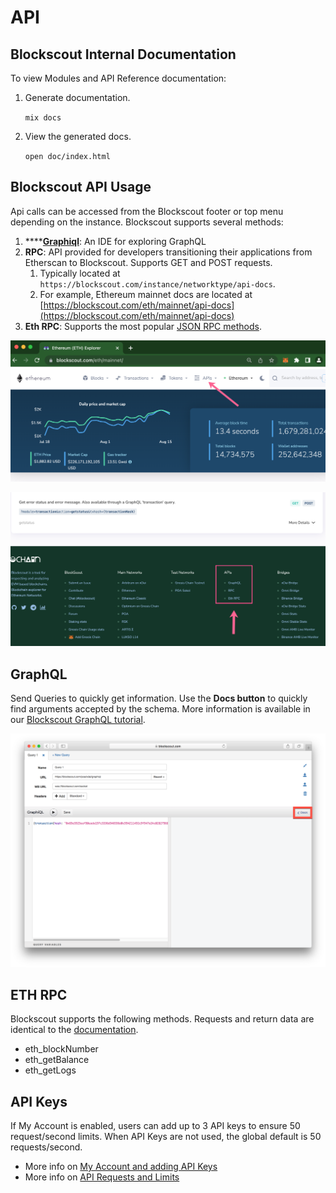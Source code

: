 # API

## Blockscout Internal Documentation

To view Modules and API Reference documentation:

1.  Generate documentation.

    `mix docs`
2.  View the generated docs.

    `open doc/index.html`

## Blockscout API Usage

Api calls can be accessed from the Blockscout footer or top menu depending on the instance. Blockscout supports several methods:

1. ****[**Graphiql**](https://github.com/graphql/graphiql): An IDE for exploring GraphQL
2. **RPC**: API provided for developers transitioning their applications from Etherscan to Blockscout. Supports GET and POST requests.&#x20;
   1. Typically located at `https://blockscout.com/instance/networktype/api-docs`.&#x20;
   2. For example, Ethereum mainnet docs are located at [https://blockscout.com/eth/mainnet/api-docs](https://blockscout.com/eth/mainnet/api-docs)
3. **Eth RPC**: Supports the most popular [JSON RPC methods](https://github.com/ethereum/wiki/wiki/JSON-RPC).

![APIs in header menu](../../.gitbook/assets/header.png)

![API links in the  footer (ie Gnosis Chain instance)](../../.gitbook/assets/APIs.png)

## GraphQL

Send Queries to quickly get information. Use the **Docs button** to quickly find arguments accepted by the schema. More information is available in our [Blockscout GraphQL tutorial](https://forum.poa.network/t/graphql-in-blockscout/1971).

![Docs button for GraphQL](../../.gitbook/assets/screen-shot-2019-10-08-at-10.48.07-am.png)

## ETH RPC

Blockscout supports the following methods. Requests and return data are identical to the [documentation](https://eth.wiki/json-rpc/API).

* eth\_blockNumber&#x20;
* eth\_getBalance&#x20;
* eth\_getLogs

## API Keys

If My Account is enabled, users can add up to 3 API keys to ensure 50 request/second limits. When API Keys are not used, the global default is 50 requests/second.

* More info on [My Account and adding API Keys](../my-account/api-keys.md)
* More info on [API Requests and Limits](requests-and-limits.md)



